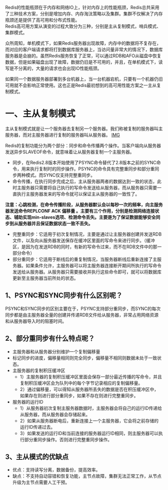 Redis的性能瓶颈在于内存和网络IO上，针对内存上的性能瓶颈，Redis总共采用了三种技术方案，分别是增加内存、内存淘汰策略以及集群。集群不仅解决了内存瓶颈还是提供了高可用和分布式性能。  
Redis高可用方案从演变的过程大致分为三种，分别是主从复制模式，哨兵模式、集群模式。  

众所周知，单机模式下，如果Redis服务器出现故障，内存中的数据将不复存在，而对应的客户端请求都将打到数据库服务器上，当访问量非常大的情况下，数据库服务器是会崩的。虽然Redis服务恢复了正常，可以通过RDB和AFO从磁盘中恢复数据，但是如果磁盘出现了故障，数据仍旧是不可用的，并且，在单机模式下，读写是不分离的，大量的请求也会出现IO性能瓶颈。  

如果同一个数据服务器部署到多台机器上，当一台机器宕机，只要有一个机器仍旧可用就不会影响正常使用。这也正是Redis最初想到的高可用性能方案之一主从复制模式。  

# 一、主从复制模式
主从复制模式就是让一个服务器去复制另一个服务器。我们称被复制的服务器叫主服务器，而对主服务器进行复制的服务器叫从服务器。 
[IMG](https://p3-sign.toutiaoimg.com/tos-cn-i-qvj2lq49k0/d834c8a5d6a940338cf80055805af7a7~noop.image?_iz=58558&from=article.pc_detail&x-expires=1676443807&x-signature=0a07nJFYIOcJTzc9Fvjyo79dSeA%3D)  

Redis的复制功能分为两个部分：同步和命令传播两个操作。当客户端向从服务器发送异步SLAVEOF命令，就意味着让从服务器复制一个主服务器。  
+ 同步，在Redis2.8版本开始使用了PSYNC命令替代了2.8版本之前的SYNC命令，用来执行复制时的同步操作。PSYNC的命令具有完整重同步和部分重同步两种模式。而SYNC仅支持完整重同步。
+ 命令传播，在执行同步完成之后，主从服务器两者的数据达到一致的状态，此时主服务器只需要将自己执行的写命令发送给从服务器，而从服务器只需要一直执行主服务器发来的写命令就可以保证主从服务器的一致性了。

**注意：心跳检测，在命令传播阶段，从服务器默认会以每秒一次的频率，向主服务器发送命令REPLCONF ACK 偏移量 。主要有三个作用，分别是检测网络连接状态、辅助实现min-slaves选项、检测命令丢失。主要是为了保证数据能够安全同步到从服务器并且保证数据状态一致不丢失。**  
   - 完整重同步：它适用于初次复制情况，主要是通过让主服务器创建并发送RDB文件，以及向从服务器发送保存在缓冲区里面的写命令来进行同步。（缓冲区，是因为在发送RDB的同时，有新的写命令过来，而不在RDB文件中的那一部分命令）
   - 部分重同步：它适用于断线后的重复制情况，当服务器断线后重新连接了主服务器。如果条件允许，主服务器可以将主服务器连接断开期间所执行的写命令发送给从服务器。从服务器只需要接收并执行这些命令即可，就可以将数据库更新至主服务器当前所处的状态。
## 1、PSYNC和SYNC同步有什么区别呢？
PSYNC和SYNC同步的区别主要在于，PSYNC支持部分重同步，而SYNC的每次同步都是由主服务器全量的创建并传递RDB文件给从服务器，非常占用网络资源和从服务器导入时的阻塞时间。  
## 2、部分重同步有什么特点呢？
+ 主服务器和从服务器分别维护一个复制偏移量
+ 标记同步的进度，偏移量相同则完全同步，偏移量不相同则数据未处于一致状态。
+ 主服务器的复制积压缓冲区
  - 1）主服务器的复制积压缓冲区里面会保存一部分最近传播的写命令，并且复制积压缓冲区会为队列中的每个字节记录相应的复制偏移量。
  - 2）通过偏移量，可以得知从服务器所丢失的数据是否在积压缓冲区中，如果存在则进行部分重同步，如果不存在则进行完整重同步。
+ 服务器的运行ID
  - 1）从服务器初次复制主服务器数据时，主服务器会将自己的运行ID传递给从服务器，而从服务器会存储起来。
  - 2）如果从服务器断电后，重新连接上一个主服务器，它会将之前存储的运行ID传递过去。
  - 3）如果发送的运行ID和当前连接的服务器运行ID相同，则主服务器可以执行部分重同步操作。否则进行完整重同步操作。
## 3、主从模式的优缺点
* 优点：支持读写分离，数据备份，提高效率。
* 缺点：不支持自动容错和恢复功能，主节点故障，集群无法正常工作，从节点升级为主节点需要人工干预。
